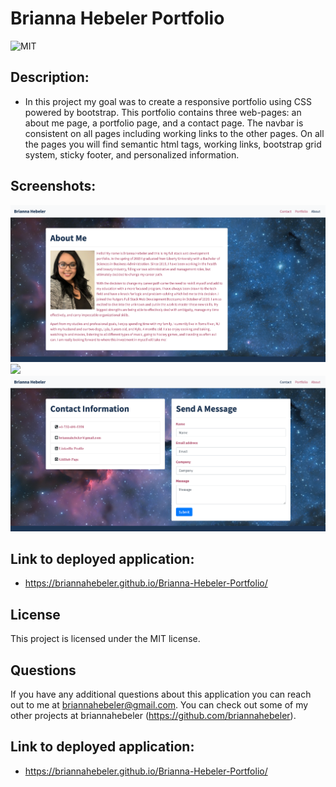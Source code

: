 # Brianna Hebeler Portfolio

![MIT](https://img.shields.io/badge/license-MIT-blueviolet)

## Description: ##

* In this project my goal was to create a responsive portfolio using CSS powered by bootstrap. This portfolio contains three web-pages: an about me page, a portfolio page, and a contact page. The navbar is consistent on all pages including working links to the other pages. On all the pages you will find semantic html tags, working links, bootstrap grid system, sticky footer, and personalized information.

## Screenshots: ##
![](./public/Assets/images/port-about.png)
![](./public/Assets/images/port-port.png)
![](./public/Assets/images/port-contact.png)

## Link to deployed application: ##
* https://briannahebeler.github.io/Brianna-Hebeler-Portfolio/

## License
This project is licensed under the MIT license.

## Questions
If you have any additional questions about this application you can reach out to me at briannahebeler@gmail.com.
You can check out some of my other projects at briannahebeler (https://github.com/briannahebeler).

## Link to deployed application: ##
* https://briannahebeler.github.io/Brianna-Hebeler-Portfolio/
